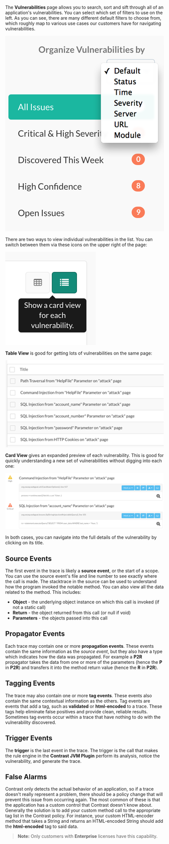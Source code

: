<!--
title: "Navigating Vulnerabilities"
description: "Explanation of accessing vulnerabilities in the user interface"
-->

The **Vulnerabilities** page allows you to search, sort and sift through all of an application's vulnerabilities. You can select which set of filters to use on the left. As you can see, there are many different default filters to choose from, which roughly map to various use cases our customers have for navigating vulnerabilities.

<a href="assets/images/KB3-b01_1.png" rel="lightbox" title="Vulnerability Filters"><img class="thumbnail" src="assets/images/KB3-b01_1.png"/></a>

There are two ways to view individual vulnerabilities in the list. You can switch between them via these icons on the upper right of the page:

<a href="assets/images/KB3-b01_2.png" rel="lightbox" title="Vulnerability Views"><img class="thumbnail" src="assets/images/KB3-b01_2.png"/></a>

**Table View** is good for getting lots of vulnerabilities on the same page:

<a href="assets/images/KB3-b01_3.png" rel="lightbox" title="Vulnerability Table View"><img class="thumbnail" src="assets/images/KB3-b01_3.png"/></a>

**Card View** gives an expanded preview of each vulnerability. This is good for quickly understanding a new set of vulnerabilities without digging into each one:

<a href="assets/images/KB3-b01_4.png" rel="lightbox" title="Vulnerability Card View"><img class="thumbnail" src="assets/images/KB3-b01_4.png"/></a>

In both cases, you can navigate into the full details of the vulnerability by clicking on its title.

## Source Events

The first event in the trace is likely a **source event**, or the start of a scope. You can use the source event's file and line number to see exactly where the call is made. The stacktrace in the source can be used to understand how the program invoked the notable method. You can also view all the data related to the method. This includes:

* **Object** - the underlying object instance on which this call is invoked (if not a static call)
* **Return** - the object returned from this call (or null if void)
* **Parameters** - the objects passed into this call

## Propagator Events

Each trace may contain one or more **propagation events**. These events contain the same information as the *source event*, but they also have a type which indicates how the data was propagated. For example a **P2R** propagator takes the data from one or more of the parameters (hence the **P** in **P2R**) and transfers it into the method return value (hence the **R** in **P2R**).


## Tagging Events

The trace may also contain one or more **tag events**. These events also contain the same contextual information as the others. Tag events are events that add a tag, such as **validated** or **html-encoded** to a trace. These tags help eliminate false positives and provide clean, reliable results. Sometimes tag events occur within a trace that have nothing to do with the vulnerability discovered.

## Trigger Events

The **trigger** is the last event in the trace. The trigger is the call that makes the rule engine in the **Contrast JVM Plugin** perform its analysis, notice the vulnerability, and generate the trace.


## False Alarms

Contrast only detects the actual behavior of an application, so if a trace doesn't really represent a problem, there should be a policy change that will prevent this issue from occurring again. The most common of these is that the application has a custom control that Contrast doesn't know about. Generally the solution is to add your custom method call to the appropriate tag list in the Contrast policy. For instance, your custom HTML-encoder method that takes a String and returns an HTML-encoded String should add the **html-encoded** tag to said data.

>**Note:** Only customers with **Enterprise** licenses have this capability.
